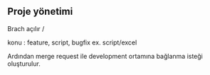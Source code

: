## Proje yönetimi

Brach açılır
<konu>/<dosya>

konu : feature, script, bugfix
ex. script/excel

Ardından merge request ile development ortamına bağlanma isteği oluşturulur.